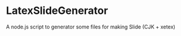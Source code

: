 LatexSlideGenerator
===================

A node.js script to generator some files for making Slide (CJK + xetex)
